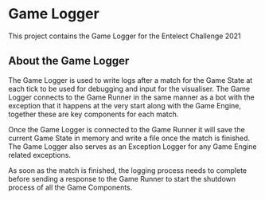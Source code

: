 # Game Logger

This project contains the Game Logger for the Entelect Challenge 2021

## About the Game Logger

The Game Logger is used to write logs after a match for the Game State at each tick to be used for debugging and input for the visualiser. The Game Logger connects to the Game Runner
in the same manner as a bot with the exception that it happens at the very start along with the Game Engine, together these are key components for each match.

Once the Game Logger is connected to the Game Runner it will save the current Game State in memory and write a file once the match is finished. The Game Logger 
also serves as an Exception Logger for any Game Engine related exceptions.

As soon as the match is finished, the logging process needs to complete before sending a response to the Game Runner to start the shutdown process of all the Game Components.